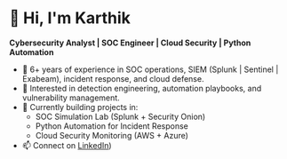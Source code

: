 # 👋 Hi, I'm Karthik 
**Cybersecurity Analyst | SOC Engineer | Cloud Security | Python Automation**

- 💼 6+ years of experience in SOC operations, SIEM (Splunk | Sentinel | Exabeam), incident response, and cloud defense.
- 🧠 Interested in detection engineering, automation playbooks, and vulnerability management.
- 🔭 Currently building projects in:
  - SOC Simulation Lab (Splunk + Security Onion)
  - Python Automation for Incident Response
  - Cloud Security Monitoring (AWS + Azure)
- 📫 Connect on [LinkedIn](https://www.linkedin.com/in/karthik-linked/))

